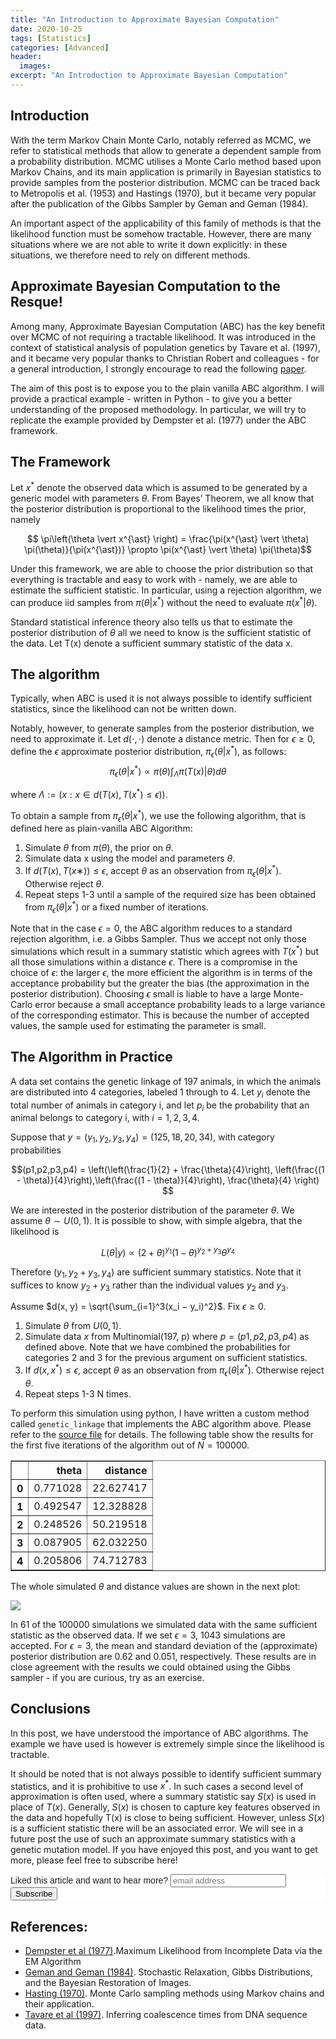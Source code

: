 ```yaml
---
title: "An Introduction to Approximate Bayesian Computation"
date: 2020-10-25
tags: [Statistics]
categories: [Advanced]
header:
  images:
excerpt: "An Introduction to Approximate Bayesian Computation"
---
```


## Introduction

With the term Markov Chain Monte Carlo, notably referred as MCMC, we refer to statistical methods that allow to generate a dependent sample from a probability distribution. MCMC utilises a Monte Carlo method based upon Markov Chains, and its main application is primarily in Bayesian statistics to provide samples from the posterior distribution. MCMC can be traced back to Metropolis et al. (1953) and Hastings (1970), but it became very popular after the publication of the Gibbs Sampler by Geman and Geman (1984).

An important aspect of the applicability of this family of methods is that the likelihood function must be somehow tractable. However, there are many situations where we are not able to write it down explicitly: in these situations, we therefore need to rely on different methods.


## Approximate Bayesian Computation to the Resque!

Among many, Approximate Bayesian Computation (ABC) has the key benefit over MCMC of not requiring a tractable likelihood. It was introduced in the context of statistical analysis of population genetics by Tavare et al. (1997), and it became very popular thanks to Christian Robert and colleagues - for a general introduction, I strongly encourage to read the following [paper](https://arxiv.org/pdf/1101.5091.pdf).

The aim of this post is to expose you to the plain vanilla ABC algorithm. I will provide a practical example - written in Python - to give you a better understanding of the proposed methodology. In particular, we will try to replicate the example provided by Dempster et al. (1977) under the ABC framework.

## The Framework

Let $x^{\ast}$ denote the observed data which is assumed to be generated by a generic model with parameters $\theta$. From Bayes’ Theorem, we all know that the posterior distribution is proportional to the likelihood times the prior, namely

$$ \pi\left(\theta \vert x^{\ast} \right) = \frac{\pi(x^{\ast} \vert \theta) \pi(\theta)}{\pi(x^{\ast})} \propto \pi(x^{\ast} \vert \theta) \pi(\theta)$$

Under this framework, we are able to choose the prior distribution so that everything is tractable and easy to work with - namely, we are able to estimate the sufficient statistic. In particular, using a rejection algorithm, we can produce iid samples from $\pi\left(\theta \vert x^{\ast}\right)$ without the need to evaluate $\pi\left(x^{\ast} \vert \theta\right)$.

Standard statistical inference theory also tells us that to estimate the posterior distribution of $\theta$ all we need to know is the sufficient statistic of the data.
Let T(x) denote a sufficient summary statistic of the data x.

## The algorithm

Typically, when ABC is used it is not always possible to identify sufficient statistics, since the likelihood can not be written down.

Notably, however, to generate samples from the posterior distribution, we need to approximate it. Let $d(\cdot, \cdot)$ denote a distance metric. Then for $\epsilon \geq 0$, define the $\epsilon$ approximate posterior distribution, $\pi_{\epsilon}\left(\theta \vert x^{\ast}\right)$, as follows:
$$\pi_{\epsilon}\left(\theta \vert x^{\ast}\right) \propto  \pi(\theta) \int_{\Lambda} \pi(T(x) \vert \theta) d\theta$$

where $\Lambda := \left( x: x \in d(T(x), T(x^{\ast}) \leq \epsilon)\right)$.

To obtain a sample from $\pi_{\epsilon}\left(\theta \vert x^{\ast}\right)$, we use the following algorithm, that is defined here as plain-vanilla ABC Algorithm:

1. Simulate $\theta$ from $\pi\left(\theta\right)$, the prior on $\theta$.
2. Simulate data x using the model and parameters $\theta$.
3. If $d(T(x), T(x∗)) \leq \epsilon$, accept $\theta$ as an observation from $\pi_{\epsilon}\left(\theta \vert x^{\ast}\right)$. Otherwise reject $\theta$.
4. Repeat steps 1-3 until a sample of the required size has been obtained from $\pi_{\epsilon}\left(\theta \vert x^{\ast}\right)$ or a fixed number of iterations.

Note that in the case $\epsilon = 0$, the ABC algorithm reduces to a standard rejection algorithm, i.e. a Gibbs Sampler. Thus we accept not only those simulations which result in a summary statistic which agrees with $T(x^{\ast})$ but all those simulations within a distance $\epsilon$. There is a compromise in the choice of $\epsilon$: the larger $\epsilon$, the more efficient the algorithm is in terms of the acceptance probability but the greater the bias (the approximation in the posterior distribution). Choosing $\epsilon$ small is liable to have a large Monte-Carlo error because a small acceptance probability leads to a large variance of the corresponding estimator. This is because the number of accepted values, the sample used for estimating the parameter is small.


## The Algorithm in Practice
A data set contains the genetic linkage of 197 animals, in which the animals are distributed into 4 categories, labeled 1 through to 4. Let $y_i$ denote the total number of animals in category i, and let $p_i$ be the probability that an animal belongs to category i, with $i=1,2,3,4$.

Suppose that
$y = (y_1, y_2, y_3, y_4) = (125, 18, 20, 34)$,
with category probabilities

$$(p1,p2,p3,p4) = \left(\left(\frac{1}{2} + \frac{\theta}{4}\right), \left(\frac{(1 - \theta)}{4}\right),\left(\frac{(1 - \theta)}{4}\right), \frac{\theta}{4} \right) $$

We are interested in the posterior distribution of the parameter $\theta$. We assume $\theta \sim U\left(0,1\right)$. It is possible to show, with simple algebra, that the likelihood is

$$ L\left( \theta \vert y \right) \propto \left(2+\theta\right)^{y_1}\left(1−\theta\right)^{y_2+y_3}\theta^{y_4} $$


Therefore $(y_1, y_2 + y_3, y_4)$ are sufficient summary statistics. Note that it suffices to know $y_2 + y_3$ rather than the individual values $y_2$ and $y_3$.

Assume $d(x, y) = \sqrt{\sum_{i=1}^3(x_i − y_i)^2}$. Fix $\epsilon \geq 0$.
 1. Simulate $\theta$ from $U(0,1)$.
 2. Simulate data $x$ from Multinomial(197, p) where $p = (p1,p2,p3,p4)$ as defined above. Note that we have combined the probabilities for categories 2 and 3 for the previous argument on sufficient statistics.
3. If $d(x, x^{\ast}) \leq \epsilon$, accept $\theta$ as an observation from $\pi_{\epsilon}\left(\theta \vert x^{\ast}\right)$. Otherwise reject $\theta$.
4. Repeat steps 1-3 N times.

To perform this simulation using python, I have written a custom method called `genetic_linkage` that implements the ABC algorithm above. Please refer to the [source file](https://github.com/andreagiussani/the-long-beard-blog/blob/master/_jupyter/2020-10-25-ABC01.ipynb) for details. The following table show the results for the first five iterations of the algorithm out of $N=100000$.

<div>
<style scoped>
    .dataframe tbody tr th:only-of-type {
        vertical-align: middle;
    }

    .dataframe tbody tr th {
        vertical-align: top;
    }

    .dataframe thead th {
        text-align: right;
    }
</style>
<table border="1" class="dataframe">
  <thead>
    <tr style="text-align: right;">
      <th></th>
      <th>theta</th>
      <th>distance</th>
    </tr>
  </thead>
  <tbody>
    <tr>
      <th>0</th>
      <td>0.771028</td>
      <td>22.627417</td>
    </tr>
    <tr>
      <th>1</th>
      <td>0.492547</td>
      <td>12.328828</td>
    </tr>
    <tr>
      <th>2</th>
      <td>0.248526</td>
      <td>50.219518</td>
    </tr>
    <tr>
      <th>3</th>
      <td>0.087905</td>
      <td>62.032250</td>
    </tr>
    <tr>
      <th>4</th>
      <td>0.205806</td>
      <td>74.712783</td>
    </tr>
  </tbody>
</table>
</div>

The whole simulated $\theta$ and distance values are shown in the next plot:

<img src="/the-long-beard-blog/assets/images/2020-10-25-ABC01/output_6_0.png">

In 61 of the 100000 simulations we simulated data with the same sufficient statistic as the observed data. If we set $\epsilon = 3$, 1043 simulations are accepted.
For $\epsilon = 3$, the mean and standard deviation of the (approximate) posterior distribution are 0.62 and 0.051, respectively. These results are in close agreement with the results we could obtained using the Gibbs sampler - if you are curious, try as an exercise.


## Conclusions
In this post, we have understood the importance of ABC algorithms. The example we have used is however is extremely simple since the likelihood is tractable.

It should be noted that is not always possible to identify sufficient summary statistics, and it is prohibitive to use $x^{\ast}$. In such cases a second level of approximation is often used, where a summary statistic say $S(x)$ is used in place of $T(x)$. Generally, $S(x)$ is chosen to capture key features observed in the data and hopefully T(x) is close to being sufficient. However, unless $S(x)$ is a sufficient statistic there will be an associated error. We will see in a future post the use of such an approximate summary statistics with a genetic mutation model. If you have enjoyed this post, and you want to get more, please feel free to subscribe here!

<link href="//cdn-images.mailchimp.com/embedcode/horizontal-slim-10_7.css" rel="stylesheet" type="text/css">
<style type="text/css">
	#mc_embed_signup{background:#fff; clear:left; font:14px Helvetica,Arial,sans-serif; width:100%;}
</style>
<div id="mc_embed_signup">
<form action="https://gmail.us2.list-manage.com/subscribe/post?u=0a003d5386620fdad15de4fe3&amp;id=fbf804f6c2" method="post" id="mc-embedded-subscribe-form" name="mc-embedded-subscribe-form" class="validate" target="_blank" novalidate>
    <div id="mc_embed_signup_scroll">
	<label for="mce-EMAIL">Liked this article and want to hear more?</label>
	<input type="email" value="" name="EMAIL" class="email" id="mce-EMAIL" placeholder="email address" required>
    <div style="position: absolute; left: -5000px;" aria-hidden="true"><input type="text" name="b_92fe86c389878585bc87837e8_50543deff9" tabindex="-1" value=""></div>
    <div class="clear"><input type="submit" value="Subscribe" name="subscribe" id="mc-embedded-subscribe" class="button"></div>
    </div>
</form>
</div>


## References:
* [Dempster et al (1977)](https://www.ece.iastate.edu/~namrata/EE527_Spring08/Dempster77.pdf).Maximum Likelihood from Incomplete Data via the EM Algorithm
* [Geman and Geman (1984)](http://www.dam.brown.edu/people/documents/stochasticrelaxation.pdf). Stochastic Relaxation, Gibbs Distributions, and the Bayesian Restoration of Images.
* [Hasting (1970)](http://appliedmaths.sun.ac.za/~htouchette/markovcourse/1970_monte%20carlo%20sampling%20methods%20using0.pdf). Monte Carlo sampling methods using Markov chains and their application.
* [Tavare et al (1997)](https://www.genetics.org/content/genetics/145/2/505.full.pdf). Inferring coalescence times from DNA sequence data.
